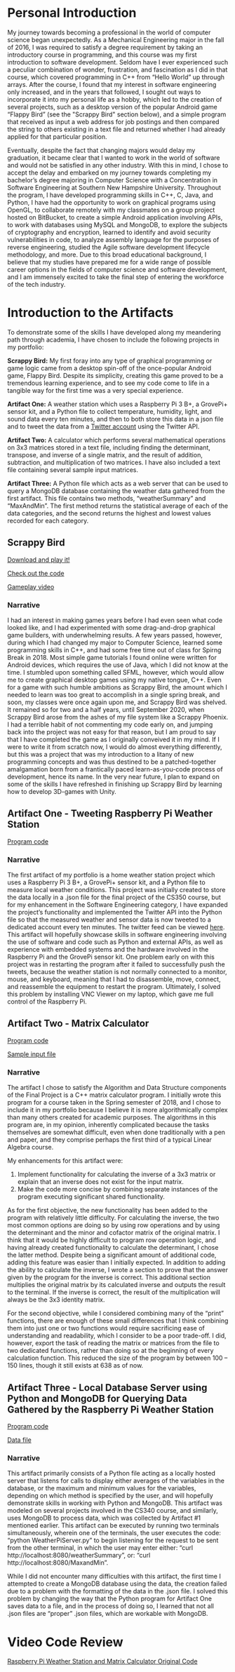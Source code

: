 # Personal Introduction
 My journey towards becoming a professional in the world of computer science began unexpectedly. As a Mechanical Engineering major in the fall of 2016, I was required to satisfy a degree requirement by taking an introductory course in programming, and this course was my first introduction to software development. Seldom have I ever experienced such a peculiar combination of wonder, frustration, and fascination as I did in that course, which covered programming in C++ from “Hello World” up through arrays. After the course, I found that my interest in software engineering only increased, and in the years that followed, I sought out ways to incorporate it into my personal life as a hobby, which led to the creation of several projects, such as a desktop version of the popular Android game “Flappy Bird” (see the "Scrappy Bird" section below), and a simple program that received as input a web address for job postings and then compared the string to others existing in a text file and returned whether I had already applied for that particular position.
 
 Eventually, despite the fact that changing majors would delay my graduation, it became clear that I wanted to work in the world of software and would not be satisfied in any other industry. With this in mind, I chose to accept the delay and embarked on my journey towards completing my bachelor’s degree majoring in Computer Science with a Concentration in Software Engineering at Southern New Hampshire University. Throughout the program, I have developed programming skills in C++, C, Java, and Python, I have had the opportunity to work on graphical programs using OpenGL, to collaborate remotely with my classmates on a group project hosted on BitBucket, to create a simple Android application involving APIs, to work with databases using MySQL and MongoDB, to explore the subjects of cryptography and encryption, learned to identify and avoid security vulnerabilities in code, to analyze assembly language for the purposes of reverse engineering, studied the Agile software development lifecycle methodology, and more. Due to this broad educational background, I believe that my studies have prepared me for a wide range of possible career options in the fields of computer science and software development, and I am immensely excited to take the final step of entering the workforce of the tech industry.

# Introduction to the Artifacts
To demonstrate some of the skills I have developed along my meandering path through academia, I have chosen to include the following projects in my portfolio:

  **Scrappy Bird:**  My first foray into any type of graphical programming or game logic came from a desktop spin-off of the once-popular Android game, Flappy Bird. Despite its simplicity, creating this game proved to be a tremendous learning experience, and to see my code come to life in a tangible way for the first time was a very special experience. 

  **Artifact One:**	 A weather station which uses a Raspberry Pi 3 B+, a GrovePi+ sensor kit, and a Python file to collect temperature, humidity, light, and sound data every ten minutes, and then to both store this data in a json file and to tweet the data from a [Twitter account](https://twitter.com/PiWeatherHSV_AL) using the Twitter API.
 
 **Artifact Two:**	 A calculator which performs several mathematical operations on 3x3 matrices stored in a text file, including finding the determinant, transpose, and inverse of a single matrix, and the result of addition, subtraction, and multiplication of two matrices. I have also included a text file containing several sample input matrices. 
 
 **Artifact Three:**	 A Python file which acts as a web server that can be used to query a MongoDB database containing the weather data gathered from the first artifact. This file contains two methods, “weatherSummary” and “MaxAndMin”. The first method returns the statistical average of each of the data categories, and the second returns the highest and lowest values recorded for each category.
 
## Scrappy Bird
[Download and play it!](https://github.com/tylerdukes/portfolio/blob/master/Scrappy%20Bird%20Release.zip)

[Check out the code](https://github.com/tylerdukes/portfolio/blob/master/ScrappyBirdCode)

[Gameplay video](https://www.youtube.com/watch?v=_XXiL1qtE7M&ab_channel=TylerDukes)
### Narrative
 I had an interest in making games years before I had even seen what code looked like, and I had experimented with some drag-and-drop graphical game builders, with underwhelming results. A few years passed, however, during which I had changed my major to Computer Science, learned some programming skills in C++, and had some free time out of class for Spirng Break in 2018. Most simple game tutorials I found online were written for Android devices, which requires the use of Java, which I did not know at the time. I stumbled upon something called SFML, however, which would allow me to create graphical desktop games using my native tongue, C++. Even for a game with such humble ambitions as Scrappy Bird, the amount which I needed to learn was too great to accomplish in a single spring break, and soon, my classes were once again upon me, and Scrappy Bird was shelved. It remained so for two and a half years, until September 2020, when Scrappy Bird arose from the ashes of my file system like a Scrappy Phoenix. 
 I had a terrible habit of not commenting my code early on, and jumping back into the project was not easy for that reason, but I am proud to say that I have completed the game as I originally conveived it in my mind. If I were to write it from scratch now, I would do almost everything differently, but this was a project that was my introduction to a litany of new programming concepts and was thus destined to be a patched-together amalgamation born from a frantically paced learn-as-you-code process of development, hence its name. In the very near future, I plan to expand on some of the skills I have refreshed in finishing up Scrappy Bird by learning how to develop 3D-games with Unity.   
  
## Artifact One - Tweeting Raspberry Pi Weather Station
[Program code](https://github.com/tylerdukes/portfolio/blob/master/PiWeatherStation.py)
### Narrative
 The first artifact of my portfolio is a home weather station project which uses a Raspberry Pi 3 B+, a GrovePi+ sensor kit, and a Python file to measure local weather conditions. This project was initially created to store the data locally in a .json file for the final project of the CS350 course, but for my enhancement in the Software Engineering category, I have expanded the project’s functionality and implemented the Twitter API into the Python file so that the measured weather and sensor data is now tweeted to a dedicated account every ten minutes. The twitter feed can be viewed [here](https://twitter.com/PiWeatherHSV_AL).
 This artifact will hopefully showcase skills in software engineering involving the use of software and code such as Python and external APIs, as well as experience with embedded systems and the hardware involved in the Raspberry Pi and the GrovePi sensor kit.
 One problem early on with this project was in restarting the program after it failed to successfully push the tweets, because the weather station is not normally connected to a monitor, mouse, and keyboard, meaning that I had to disassemble, move, connect, and reassemble the equipment to restart the program. Ultimately, I solved this problem by installing VNC Viewer on my laptop, which gave me full control of the Raspberry Pi.
  
## Artifact Two - Matrix Calculator
[Program code](https://github.com/tylerdukes/portfolio/blob/master/CS499%20Matrix%20Calculator.cpp)
 
[Sample input file](https://github.com/tylerdukes/portfolio/blob/master/matrix.txt)
### Narrative
 The artifact I chose to satisfy the Algorithm and Data Structure components of the Final Project is a C++ matrix calculator program. I initially wrote this program for a course taken in the Spring semester of 2018, and I chose to include it in my portfolio because I believe it is more algorithmically complex than many others created for academic purposes. The algorithms in this program are, in my opinion, inherently complicated because the tasks themselves are somewhat difficult, even when done traditionally with a pen and paper, and they comprise perhaps the first third of a typical Linear Algebra course. 
 
 My enhancements for this artifact were:
   1.	Implement functionality for calculating the inverse of a 3x3 matrix or explain that an inverse does not exist for the input matrix.
   2.	Make the code more concise by combining separate instances of the program executing significant shared functionality.
   
 As for the first objective, the new functionality has been added to the program with relatively little difficulty. For calculating the inverse, the two most common options are doing so by using row operations and by using the determinant and the minor and cofactor matrix of the original matrix. I think that it would be highly difficult to program row operation logic, and having already created functionality to calculate the determinant, I chose the latter method. Despite being a significant amount of additional code, adding this feature was easier than I initially expected. In addition to adding the ability to calculate the inverse, I wrote a section to prove that the answer given by the program for the inverse is correct. This additional section multiplies the original matrix by its calculated inverse and outputs the result to the terminal. If the inverse is correct, the result of the multiplication will always be the 3x3 identity matrix.
 
 For the second objective, while I considered combining many of the “print” functions, there are enough of these small differences that I think combining them into just one or two functions would require sacrificing ease of understanding and readability, which I consider to be a poor trade-off. I did, however, export the task of reading the matrix or matrices from the file to two dedicated functions, rather than doing so at the beginning of every calculation function. This reduced the size of the program by between 100 – 150 lines, though it still exists at 638 as of now. 
 
## Artifact Three - Local Database Server using Python and MongoDB for Querying Data Gathered by the Raspberry Pi Weather Station 
[Program code](https://github.com/tylerdukes/portfolio/blob/master/WeatherPiServer.py)
 
[Data file](https://github.com/tylerdukes/portfolio/blob/master/WeatherStationData.json)
### Narrative
 This artifact primarily consists of a Python file acting as a locally hosted server that listens for calls to display either averages of the variables in the database, or the maximum and minimum values for the variables, depending on which method is specified by the user, and will hopefully demonstrate skills in working with Python and MongoDB. This artifact was modeled on several projects involved in the CS340 course, and similarly, uses MongoDB to process data, which was collected by Artifact #1 mentioned earlier.
This artifact can be executed by running two terminals simultaneously, wherein one of the terminals, the user executes the code: “python WeatherPiServer.py” to begin listening for the request to be sent from the other terminal, in which the user may enter either:
“curl http://localhost:8080/weatherSummary”,
or: “curl http://localhost:8080/MaxandMin”.
 
 While I did not encounter many difficulties with this artifact, the first time I attempted to create a MongoDB database using the data, the creation failed due to a problem with the formatting of the data in the .json file. I solved this problem by changing the way that the Python program for Artifact One saves data to a file, and in the process of doing so, I learned that not all .json files are “proper” .json files, which are workable with MongoDB. 
  
# Video Code Review
 
[Raspberry Pi Weather Station and Matrix Calculator Original Code](https://youtu.be/2EmBHq6Hp2A)


